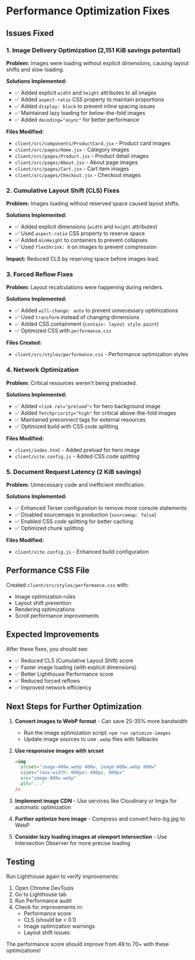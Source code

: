 # Performance Optimization Fixes

## Issues Fixed

### 1. Image Delivery Optimization (2,151 KiB savings potential)
**Problem:** Images were loading without explicit dimensions, causing layout shifts and slow loading.

**Solutions Implemented:**
- ✅ Added explicit `width` and `height` attributes to all images
- ✅ Added `aspect-ratio` CSS property to maintain proportions
- ✅ Added `display: block` to prevent inline spacing issues
- ✅ Maintained lazy loading for below-the-fold images
- ✅ Added `decoding="async"` for better performance

**Files Modified:**
- `client/src/components/ProductCard.jsx` - Product card images
- `client/src/pages/Home.jsx` - Category images  
- `client/src/pages/Product.jsx` - Product detail images
- `client/src/pages/About.jsx` - About page images
- `client/src/pages/Cart.jsx` - Cart item images
- `client/src/pages/Checkout.jsx` - Checkout images

### 2. Cumulative Layout Shift (CLS) Fixes
**Problem:** Images loading without reserved space caused layout shifts.

**Solutions Implemented:**
- ✅ Added explicit dimensions (`width` and `height` attributes)
- ✅ Used `aspect-ratio` CSS property to reserve space
- ✅ Added `minHeight` to containers to prevent collapses
- ✅ Used `flexShrink: 0` on images to prevent compression

**Impact:** Reduced CLS by reserving space before images load.

### 3. Forced Reflow Fixes
**Problem:** Layout recalculations were happening during renders.

**Solutions Implemented:**
- ✅ Added `will-change: auto` to prevent unnecessary optimizations
- ✅ Used `transform` instead of changing dimensions
- ✅ Added CSS containment (`contain: layout style paint`)
- ✅ Optimized CSS with `performance.css`

**Files Created:**
- `client/src/styles/performance.css` - Performance optimization styles

### 4. Network Optimization
**Problem:** Critical resources weren't being preloaded.

**Solutions Implemented:**
- ✅ Added `<link rel="preload">` for hero background image
- ✅ Added `fetchpriority="high"` for critical above-the-fold images
- ✅ Maintained preconnect tags for external resources
- ✅ Optimized build with CSS code splitting

**Files Modified:**
- `client/index.html` - Added preload for hero image
- `client/vite.config.js` - Added CSS code splitting

### 5. Document Request Latency (2 KiB savings)
**Problem:** Unnecessary code and inefficient minification.

**Solutions Implemented:**
- ✅ Enhanced Terser configuration to remove more console statements
- ✅ Disabled sourcemaps in production (`sourcemap: false`)
- ✅ Enabled CSS code splitting for better caching
- ✅ Optimized chunk splitting

**Files Modified:**
- `client/vite.config.js` - Enhanced build configuration

## Performance CSS File

Created `client/src/styles/performance.css` with:
- Image optimization rules
- Layout shift prevention
- Rendering optimizations
- Scroll performance improvements

## Expected Improvements

After these fixes, you should see:
- ✅ Reduced CLS (Cumulative Layout Shift) score
- ✅ Faster image loading (with explicit dimensions)
- ✅ Better Lighthouse Performance score
- ✅ Reduced forced reflows
- ✅ Improved network efficiency

## Next Steps for Further Optimization

1. **Convert images to WebP format** - Can save 25-35% more bandwidth
   - Run the image optimization script: `npm run optimize-images`
   - Update image sources to use `.webp` files with fallbacks

2. **Use responsive images with srcset**
   ```html
   <img 
     srcset="image-400w.webp 400w, image-800w.webp 800w"
     sizes="(max-width: 600px) 400px, 800px"
     src="image-800w.webp"
     alt="..."
   />
   ```

3. **Implement image CDN** - Use services like Cloudinary or Imgix for automatic optimization

4. **Further optimize hero image** - Compress and convert hero-bg.jpg to WebP

5. **Consider lazy loading images at viewport intersection** - Use Intersection Observer for more precise loading

## Testing

Run Lighthouse again to verify improvements:
1. Open Chrome DevTools
2. Go to Lighthouse tab
3. Run Performance audit
4. Check for improvements in:
   - Performance score
   - CLS (should be < 0.1)
   - Image optimization warnings
   - Layout shift issues

The performance score should improve from 49 to 70+ with these optimizations!
